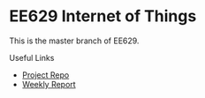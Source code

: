 # EE629 Internet of Things #
This is the master branch of EE629.

Useful Links
- [Project Repo](https://github.com/MingyuYao/EE629-IoT/tree/master/Project)
- [Weekly Report](https://github.com/MingyuYao/EE629-IoT/tree/master/Lab)
